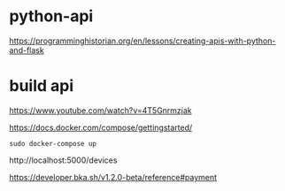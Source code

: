 # python-api

https://programminghistorian.org/en/lessons/creating-apis-with-python-and-flask

# build api
https://www.youtube.com/watch?v=4T5Gnrmzjak

https://docs.docker.com/compose/gettingstarted/
```
sudo docker-compose up
```
http://localhost:5000/devices


https://developer.bka.sh/v1.2.0-beta/reference#payment
